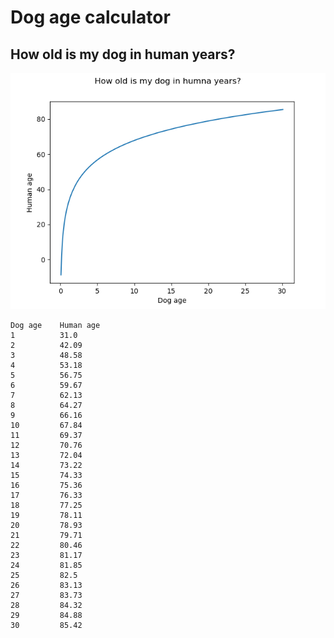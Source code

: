 # Dog age calculator

## How old is my dog in human years?

![screen shot](https://github.com/chobocho/dog_age/blob/master/doc/dog_age.png)

```
Dog age    Human age 
1          31.0      
2          42.09     
3          48.58     
4          53.18     
5          56.75     
6          59.67     
7          62.13     
8          64.27     
9          66.16     
10         67.84     
11         69.37     
12         70.76     
13         72.04     
14         73.22     
15         74.33     
16         75.36     
17         76.33     
18         77.25     
19         78.11     
20         78.93     
21         79.71     
22         80.46     
23         81.17     
24         81.85     
25         82.5      
26         83.13     
27         83.73     
28         84.32     
29         84.88     
30         85.42  
```